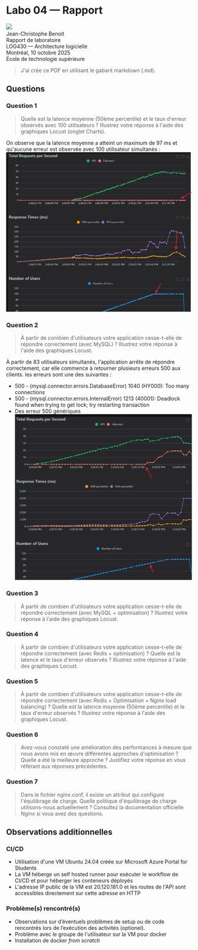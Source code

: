 # Labo 04 — Rapport

<img src="https://upload.wikimedia.org/wikipedia/commons/2/2a/Ets_quebec_logo.png" width="250"> \
Jean-Christophe Benoit \
Rapport de laboratoire \
LOG430 — Architecture logicielle \
Montréal, 10 octobre 2025 \
École de technologie supérieure

> J'ai crée ce PDF en utilisant le gabarit markdown (.md).

## Questions

### Question 1

> Quelle est la latence moyenne (50ème percentile) et le taux d'erreur observés avec 100 utilisateurs ? Illustrez votre réponse à l'aide des graphiques Locust (onglet Charts).

On observe que la latence moyenne a atteint un maximum de 97 ms et qu'aucune erreur est observée avec 100 utilisateur simultanés :
![alt text](image.png)

### Question 2

> À partir de combien d'utilisateurs votre application cesse-t-elle de répondre correctement (avec MySQL) ? Illustrez votre réponse à l'aide des graphiques Locust.

À partir de 83 utilisateurs simultanés, l'application arrête de répondre correctement, car elle commence à retourner plusieurs erreurs 500 aux clients. les erreurs sont une des suivantes :

- 500 - (mysql.connector.errors.DatabaseError) 1040 (HY000): Too many connections
- 500 - (mysql.connector.errors.InternalError) 1213 (40001): Deadlock found when trying to get lock; try restarting transaction
- Des erreur 500 génériques
  ![alt text](image-1.png)

### Question 3

> À partir de combien d'utilisateurs votre application cesse-t-elle de répondre correctement (avec MySQL + optimisation) ? Illustrez votre réponse à l'aide des graphiques Locust.

### Question 4

> À partir de combien d'utilisateurs votre application cesse-t-elle de répondre correctement (avec Redis + optimisation) ? Quelle est la latence et le taux d'erreur observés ? Illustrez votre réponse à l'aide des graphiques Locust.

### Question 5

> À partir de combien d'utilisateurs votre application cesse-t-elle de répondre correctement (avec Redis + Optimisation + Nginx load balancing) ? Quelle est la latence moyenne (50ème percentile) et le taux d'erreur observés ? Illustrez votre réponse à l'aide des graphiques Locust.

### Question 6

> Avez-vous constaté une amélioration des performances à mesure que nous avons mis en œuvre différentes approches d'optimisation ? Quelle a été la meilleure approche ? Justifiez votre réponse en vous référant aux réponses précédentes.

### Question 7

> Dans le fichier nginx.conf, il existe un attribut qui configure l'équilibrage de charge. Quelle politique d'équilibrage de charge utilisons-nous actuellement ? Consultez la documentation officielle Nginx si vous avez des questions.

## Observations additionnelles

### CI/CD

- Utilisation d'une VM Ubuntu 24.04 créée sur Microsoft Azure Portal for Students
- La VM héberge un self hosted runner pour exécuter le workflow de CI/CD et pour héberger les conteneurs déployés
- L'adresse IP public de la VM est 20.120.181.0 et les routes de l'API sont accessibles directement sur cette adresse en HTTP

### Problème(s) rencontré(s)

- Observations sur d’éventuels problèmes de setup ou de code rencontrés lors de l’exécution des activités (optionel).
- Problème avec le groupe de l'utilisateur sur la VM pour docker
- Installation de docker _from scratch_
